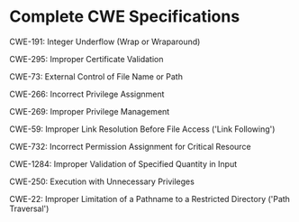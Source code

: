 

# Complete CWE Specifications

CWE-191: Integer Underflow (Wrap or Wraparound)

CWE-295: Improper Certificate Validation

CWE-73: External Control of File Name or Path

CWE-266: Incorrect Privilege Assignment

CWE-269: Improper Privilege Management

CWE-59: Improper Link Resolution Before File Access ('Link Following')

CWE-732: Incorrect Permission Assignment for Critical Resource

CWE-1284: Improper Validation of Specified Quantity in Input

CWE-250: Execution with Unnecessary Privileges

CWE-22: Improper Limitation of a Pathname to a Restricted Directory ('Path Traversal')